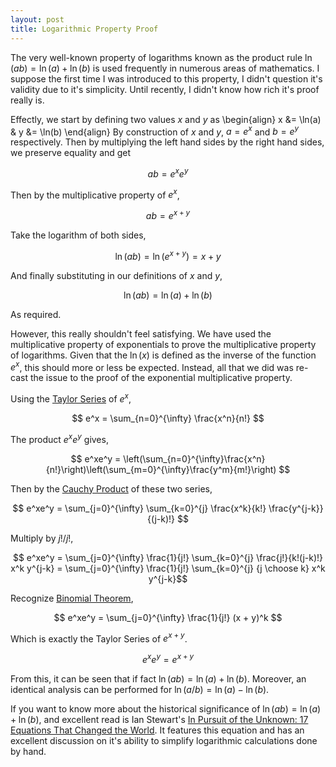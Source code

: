 ```yaml
---
layout: post
title: Logarithmic Property Proof
---
```


The very well-known property of logarithms known as the product rule $\ln(ab) = \ln(a) + \ln(b)$ is used frequently in numerous areas of mathematics. I suppose the first time I was introduced to this property, I didn't question it's validity due to it's simplicity. Until recently, I didn't know how rich it's proof really is.

<!--more-->

Effectly, we start by defining two values $x$ and $y$ as
\begin{align}
    x &= \ln(a) & y &= \ln(b)
\end{align}
By construction of $x$ and $y$, $a = e^x$ and $b = e^y$ respectively. Then by multiplying the left hand sides by the right hand sides, we preserve equality and get

$$ ab = e^xe^y $$

Then by the multiplicative property of $e^x$, 

$$ ab = e^{x+y} $$

Take the logarithm of both sides,

$$ \ln(ab) = \ln(e^{x+y}) = x + y $$

And finally substituting in our definitions of $x$ and $y$,

$$ \ln(ab) = \ln(a) + \ln(b) $$

As required. 

However, this really shouldn't feel satisfying. We have used the multiplicative property of exponentials to prove the multiplicative property of logarithms. Given that the $\ln(x)$ is defined as the inverse of the function $e^x$, this should more or less be expected. Instead, all that we did was re-cast the issue to the proof of the exponential multiplicative property.

Using the [Taylor Series](http://mathworld.wolfram.com/TaylorSeries.html) of $e^x$,

$$ e^x = \sum_{n=0}^{\infty} \frac{x^n}{n!} $$

The product $e^xe^y$ gives,

$$ e^xe^y = \left(\sum_{n=0}^{\infty}\frac{x^n}{n!}\right)\left(\sum_{m=0}^{\infty}\frac{y^m}{m!}\right) $$

Then by the [Cauchy Product](http://en.wikipedia.org/wiki/Cauchy_product) of these two series,

$$ e^xe^y = \sum_{j=0}^{\infty} \sum_{k=0}^{j} \frac{x^k}{k!} \frac{y^{j-k}}{(j-k)!} $$

Multiply by $j!/j!$,

$$ e^xe^y = \sum_{j=0}^{\infty} \frac{1}{j!} \sum_{k=0}^{j} \frac{j!}{k!(j-k)!} x^k y^{j-k} = \sum_{j=0}^{\infty} \frac{1}{j!} \sum_{k=0}^{j} {j \choose k} x^k y^{j-k}$$

Recognize [Binomial Theorem](http://en.wikipedia.org/wiki/Binomial_theorem), 

$$ e^xe^y = \sum_{j=0}^{\infty} \frac{1}{j!} (x + y)^k $$

Which is exactly the Taylor Series of $e^{x+y}$.

$$ e^xe^y = e^{x+y} $$

From this, it can be seen that if fact $\ln(ab) = \ln(a) + \ln(b)$. Moreover, an identical analysis can be performed for $\ln(a/b) = \ln(a) - \ln(b)$.

If you want to know more about the historical significance of $\ln(ab) = \ln(a) + \ln(b)$, and excellent read is Ian Stewart's [In Pursuit of the Unknown: 17 Equations That Changed the World](http://www.amazon.ca/In-Pursuit-Unknown-Equations-Changed/dp/0465085989). It features this equation and has an excellent discussion on it's ability to simplify logarithmic calculations done by hand.